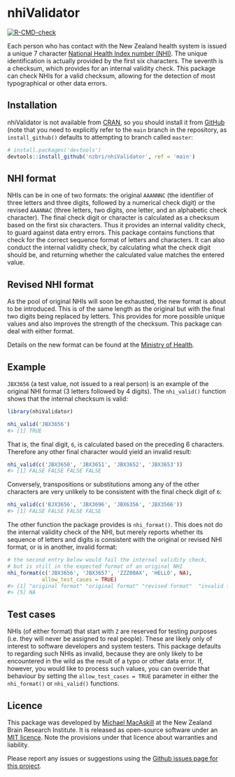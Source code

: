 
<!-- README.md is generated from README.Rmd. Please edit that file -->

# nhiValidator

<!-- badges: start -->

[![R-CMD-check](https://github.com/nzbri/nhiValidator/workflows/R-CMD-check/badge.svg)](https://github.com/nzbri/nhiValidator/actions)
<!-- badges: end -->

Each person who has contact with the New Zealand health system is issued
a unique 7 character [National Health Index number
(NHI)](https://www.health.govt.nz/our-work/health-identity/national-health-index/upcoming-changes-nhi-numbers).
The unique identification is actually provided by the first six
characters. The seventh is a checksum, which provides for an internal
validity check. This package can check NHIs for a valid checksum,
allowing for the detection of most typographical or other data errors.

## Installation

nhiValidator is not available from [CRAN](https://CRAN.R-project.org),
so you should install it from [GitHub](https://github.com/) (note that
you need to explicitly refer to the `main` branch in the repository, as
`install_github()` defaults to attempting to branch called `master`:

``` r
# install.packages('devtools')
devtools::install_github('nzbri/nhiValidator', ref = 'main')
```

## NHI format

NHIs can be in one of two formats: the original `AAANNNC` (the
identifier of three letters and three digits, followed by a numerical
check digit) or the revised `AAANNAC` (three letters, two digits, one
letter, and an alphabetic check character). The final check digit or
character is calculated as a checksum based on the first six characters.
Thus it provides an internal validity check, to guard against data entry
errors. This package contains functions that check for the correct
sequence format of letters and characters. It can also conduct the
internal validity check, by calculating what the check digit should be,
and returning whether the calculated value matches the entered value.

## Revised NHI format

As the pool of original NHIs will soon be exhausted, the new format is
about to be introduced. This is of the same length as the original but
with the final two digits being replaced by letters. This provides for
more possible unique values and also improves the strength of the
checksum. This package can deal with either format.

Details on the new format can be found at the [Ministry of
Health](https://www.health.govt.nz/our-work/health-identity/national-health-index/upcoming-changes-nhi-numbers).

## Example

`JBX3656` (a test value, not issued to a real person) is an example of
the original NHI format (3 letters followed by 4 digits). The
`nhi_valid()` function shows that the internal checksum is valid:

``` r
library(nhiValidator)

nhi_valid('JBX3656')
#> [1] TRUE
```

That is, the final digit, `6`, is calculated based on the preceding 6
characters. Therefore any other final character would yield an invalid
result:

``` r
nhi_valid(c('JBX3650', 'JBX3651', 'JBX3652', 'JBX3653'))
#> [1] FALSE FALSE FALSE FALSE
```

Conversely, transpositions or substitutions among any of the other
characters are very unlikely to be consistent with the final check digit
of `6`:

``` r
nhi_valid(c('BJX3656', 'JBX3696', 'JBX6356', 'JBX3566'))
#> [1] FALSE FALSE FALSE FALSE
```

The other function the package provides is `nhi_format()`. This does not
do the internal validity check of the NHI, but merely reports whether
its sequence of letters and digits is consistent with the original or
revised NHI format, or is in another, invalid format:

``` r
# the second entry below would fail the internal validity check,
# but is still in the expected format of an original NHI
nhi_format(c('JBX3656', 'JBX3657', 'ZZZ00AX', 'HELLO', NA),
           allow_test_cases = TRUE)
#> [1] "original format" "original format" "revised format"  "invalid format" 
#> [5] NA
```

## Test cases

NHIs (of either format) that start with `Z` are reserved for testing
purposes (i.e. they will never be assigned to real people). These are
likely only of interest to software developers and system testers. This
package defaults to regarding such NHIs as invalid, because they are
only likely to be encountered in the wild as the result of a typo or
other data error. If, however, you would like to process such values,
you can override that behaviour by setting the `allow_test_cases = TRUE`
parameter in either the `nhi_format()` or `nhi_valid()` functions.

## Licence

This package was developed by [Michael
MacAskill](https://www.nzbri.org/people/macaskill/) at the New Zealand
Brain Research Institute. It is released as open-source software under
an [MIT licence](https://opensource.org/licenses/MIT). Note the
provisions under that licence about warranties and liability.

Please report any issues or suggestions using the [Github issues page
for this project](https://github.com/nzbri/nhiValidator/issues).
